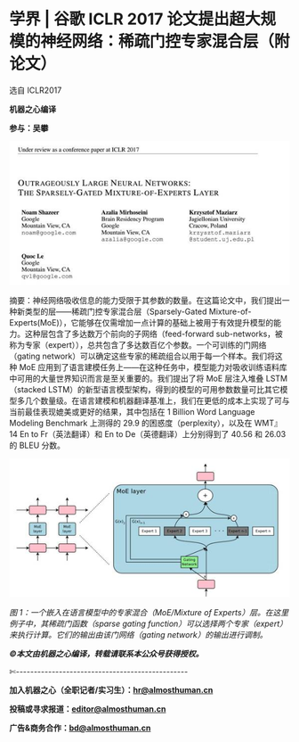 # 学界 | 谷歌 ICLR 2017 论文提出超大规模的神经网络：稀疏门控专家混合层（附论文）

选自 ICLR2017

**机器之心编译**

**参与：吴攀**

![](img/a093226c9aca2c14f059fd770ad8265b.jpg) 

摘要：神经网络吸收信息的能力受限于其参数的数量。在这篇论文中，我们提出一种新类型的层——稀疏门控专家混合层（Sparsely-Gated Mixture-of-Experts(MoE)），它能够在仅需增加一点计算的基础上被用于有效提升模型的能力。这种层包含了多达数万个前向的子网络（feed-forward sub-networks，被称为专家（expert）），总共包含了多达数百亿个参数。一个可训练的门网络（gating network）可以确定这些专家的稀疏组合以用于每一个样本。我们将这种 MoE 应用到了语言建模任务上——在这种任务中，模型能力对吸收训练语料库中可用的大量世界知识而言是至关重要的。我们提出了将 MoE 层注入堆叠 LSTM（stacked LSTM）的新型语言模型架构，得到的模型的可用参数数量可比其它模型多几个数量级。在语言建模和机器翻译基准上，我们在更低的成本上实现了可与当前最佳表现媲美或更好的结果，其中包括在 1 Billion Word Language Modeling Benchmark 上测得的 29.9 的困惑度（perplexity），以及在 WMT』14 En to Fr（英法翻译）和 En to De（英德翻译）上分别得到了 40.56 和 26.03 的 BLEU 分数。  

![](img/5deec72d28311352200c878661994601.jpg) 

*图 1：一个嵌入在语言模型中的专家混合（MoE/Mixture of Experts）层。在这里例子中，其稀疏门函数（sparse gating function）可以选择两个专家（expert）来执行计算。它们的输出由该门网络（gating network）的输出进行调制。*

******©本文由机器之心编译，***转载请联系本公众号获得授权******。***

✄------------------------------------------------

**加入机器之心（全职记者/实习生）：hr@almosthuman.cn**

**投稿或寻求报道：editor@almosthuman.cn**

**广告&商务合作：bd@almosthuman.cn**